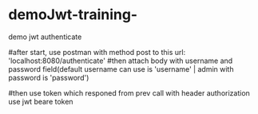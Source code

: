 # demoJwt-training-
demo jwt authenticate

#after start, use postman with method post to this url: 'localhost:8080/authenticate'
#then attach body with username and password field(default username can use is 'username' | admin with password is 'password')

#then use token which responed from prev call with header authorization use jwt beare token

